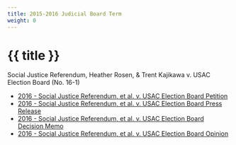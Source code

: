 ```yaml
---
title: 2015-2016 Judicial Board Term
weight: 0
---
```


# {{ title }}

Social Justice Referendum, Heather Rosen, & Trent Kajikawa v. USAC Election Board (No. 16-1)

  - [2016 - Social Justice Referendum, et al. v. USAC Election Board Petition](/docs/cases/2016%20-%20Social%20Justice%20Referendum,%20et%20al.%20v.%20USAC%20Election%20Board%20Petition.pdf)
  - [2016 - Social Justice Referendum, et al. v. USAC Election Board Press Release](/docs/cases/2016%20-%20Social%20Justice%20Referendum,%20et%20al.%20v.%20USAC%20Election%20Board%20Press%20Release%20Memo.pdf)
  - [2016 - Social Justice Referendum, et al. v. USAC Election Board Decision Memo](/docs/cases/2016%20-%20Social%20Justice%20Referendum,%20et%20al.%20v.%20USAC%20Election%20Board%20Decision%20Memo.pdf)
  - [2016 - Social Justice Referendum, et al. v. USAC Election Board Opinion](/docs/cases/2016%20-%20Social%20Justice%20Referendum,%20et%20al.%20v.%20USAC%20Election%20Board%20Opinion.pdf)
